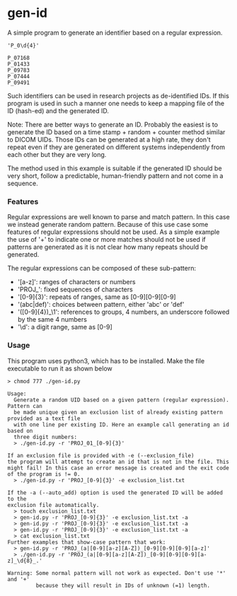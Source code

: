 # gen-id

A simple program to generate an identifier based on a regular expression.

```
'P_0\d{4}'
```

```
P_07168
P_01433
P_09783
P_07444
P_09491
```

Such identifiers can be used in research projects as de-identified IDs. If 
this program is used in such a manner one needs to keep a mapping file of
the ID (hash-ed) and the generated ID.

Note: There are better ways to generate an ID. Probably the easiest
is to generate the ID based on a time stamp + random + counter method 
similar to DICOM UIDs. Those IDs can be generated at a high rate,
they don't repeat even if they are generated on different systems independently 
from each other but they are very long.

The method used in this example is suitable if the generated ID should
be very short, follow a predictable, human-friendly pattern and not 
come in a sequence.

### Features

Regular expressions are well known to parse and match pattern. In this case
we instead generate random pattern. Because of this use case some features of 
regular expressions should not be used. As a simple example the use of '+'
to indicate one or more matches should not be used if patterns are generated as
it is not clear how many repeats should be generated.

The regular expressions can be composed of these sub-pattern:
 - '[a-z]': ranges of characters or numbers
 - 'PROJ_': fixed sequences of characters
 - '[0-9]{3}': repeats of ranges, same as [0-9][0-9][0-9]
 - '(abc|def)': choices between pattern, either 'abc' or 'def'
 - '([0-9]{4})_\1': references to groups, 4 numbers, an underscore followed by the same 4 numbers
 - '\d': a digit range, same as [0-9]

### Usage

This program uses python3, which has to be installed. Make the file executable to run it as shown below
```
> chmod 777 ./gen-id.py
```

```
Usage:
  Generate a random UID based on a given pattern (regular expression). Pattern can
  be made unique given an exclusion list of already existing pattern provided as a text file
  with one line per existing ID. Here an example call generating an id based on
  three digit numbers:
  > ./gen-id.py -r 'PROJ_01_[0-9]{3}'

If an exclusion file is provided with -e (--exclusion_file)
the program will attempt to create an id that is not in the file. This
might fail! In this case an error message is created and the exit code
of the program is != 0.
  > ./gen-id.py -r 'PROJ_[0-9]{3}' -e exclusion_list.txt

If the -a (--auto_add) option is used the generated ID will be added to the
exclusion file automatically.
  > touch exclusion_list.txt
  > gen-id.py -r 'PROJ_[0-9]{3}' -e exclusion_list.txt -a
  > gen-id.py -r 'PROJ_[0-9]{3}' -e exclusion_list.txt -a
  > gen-id.py -r 'PROJ_[0-9]{3}' -e exclusion_list.txt -a
  > cat exclusion_list.txt
Further examples that show-case pattern that work:
  > gen-id.py -r 'PROJ_(a|[0-9][a-z][A-Z])_[0-9][0-9][0-9][a-z]'
  > ./gen-id.py -r 'PROJ_(a|[0-9][a-z][A-Z])_[0-9][0-9][0-9][a-z]_\d{8}_.'

Warning: Some normal pattern will not work as expected. Don't use '*' and '+'
         because they will result in IDs of unknown (=1) length.
```

